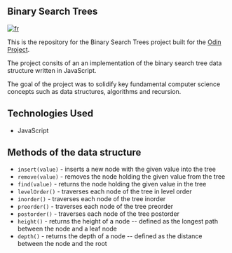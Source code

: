 ## Binary Search Trees

[![fr](https://img.shields.io/badge/lang-fr-blue)](README.fr.md)

This is the repository for the Binary Search Trees project built for the [Odin Project](https://www.theodinproject.com/lessons/javascript-binary-search-trees).

The project consits of an an implementation of the binary search tree data structure written in JavaScript.

The goal of the project was to solidify key fundamental computer science concepts such as data structures, algorithms and recursion.

## Technologies Used

- JavaScript

## Methods of the data structure

- `insert(value)` - inserts a new node with the given value into the tree
- `remove(value)` - removes the node holding the given value from the tree
- `find(value)` - returns the node holding the given value in the tree
- `levelOrder()` - traverses each node of the tree in level order
- `inorder()` - traverses each node of the tree inorder
- `preorder()` - traverses each node of the tree preorder
- `postorder()` - traverses each node of the tree postorder
- `height()` - returns the height of a node -- defined as the longest path between the node and a leaf node
- `depth()` - returns the depth of a node -- defined as the distance between the node and the root
